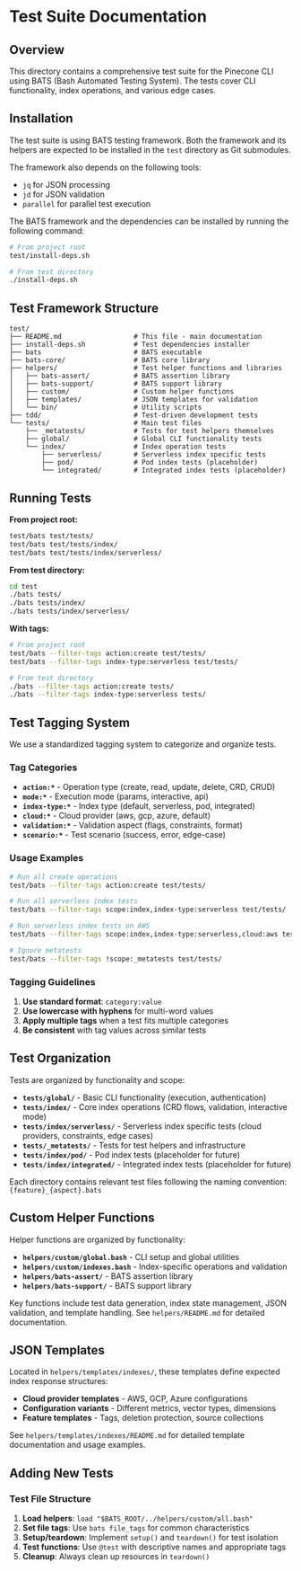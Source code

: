 # Test Suite Documentation

## Overview

This directory contains a comprehensive test suite for the Pinecone CLI using BATS (Bash Automated Testing System). The tests cover CLI functionality, index operations, and various edge cases.

## Installation

The test suite is using BATS testing framework. Both the framework and its helpers
are expected to be installed in the `test` directory as Git submodules.

The framework also depends on the following tools:

- `jq` for JSON processing
- `jd` for JSON validation
- `parallel` for parallel test execution

The BATS framework and the dependencies can be installed by running the following command:

```bash
# From project root
test/install-deps.sh

# From test directory
./install-deps.sh
```

## Test Framework Structure

```
test/
├── README.md                  # This file - main documentation
├── install-deps.sh            # Test dependencies installer
├── bats                       # BATS executable
├── bats-core/                 # BATS core library
├── helpers/                   # Test helper functions and libraries
│   ├── bats-assert/           # BATS assertion library
│   ├── bats-support/          # BATS support library
│   ├── custom/                # Custom helper functions
│   ├── templates/             # JSON templates for validation
│   └── bin/                   # Utility scripts
├── tdd/                       # Test-driven development tests
└── tests/                     # Main test files
    ├── _metatests/            # Tests for test helpers themselves
    ├── global/                # Global CLI functionality tests
    └── index/                 # Index operation tests
        ├── serverless/        # Serverless index specific tests
        ├── pod/               # Pod index tests (placeholder)
        └── integrated/        # Integrated index tests (placeholder)
```

## Running Tests

**From project root:**

```bash
test/bats test/tests/
test/bats test/tests/index/
test/bats test/tests/index/serverless/
```

**From test directory:**

```bash
cd test
./bats tests/
./bats tests/index/
./bats tests/index/serverless/
```

**With tags:**

```bash
# From project root
test/bats --filter-tags action:create test/tests/
test/bats --filter-tags index-type:serverless test/tests/

# From test directory
./bats --filter-tags action:create tests/
./bats --filter-tags index-type:serverless tests/
```

## Test Tagging System

We use a standardized tagging system to categorize and organize tests.

### Tag Categories

- **`action:*`** - Operation type (create, read, update, delete, CRD, CRUD)
- **`mode:*`** - Execution mode (params, interactive, api)
- **`index-type:*`** - Index type (default, serverless, pod, integrated)
- **`cloud:*`** - Cloud provider (aws, gcp, azure, default)
- **`validation:*`** - Validation aspect (flags, constraints, format)
- **`scenario:*`** - Test scenario (success, error, edge-case)

### Usage Examples

```bash
# Run all create operations
test/bats --filter-tags action:create test/tests/

# Run all serverless index tests
test/bats --filter-tags scope:index,index-type:serverless test/tests/

# Run serverless index tests on AWS
test/bats --filter-tags scope:index,index-type:serverless,cloud:aws test/tests/

# Ignore metatests
test/bats --filter-tags !scope:_metatests test/tests/

```

### Tagging Guidelines

1. **Use standard format**: `category:value`
2. **Use lowercase with hyphens** for multi-word values
3. **Apply multiple tags** when a test fits multiple categories
4. **Be consistent** with tag values across similar tests

## Test Organization

Tests are organized by functionality and scope:

- **`tests/global/`** - Basic CLI functionality (execution, authentication)
- **`tests/index/`** - Core index operations (CRD flows, validation, interactive mode)
- **`tests/index/serverless/`** - Serverless index specific tests (cloud providers, constraints, edge cases)
- **`tests/_metatests/`** - Tests for test helpers and infrastructure
- **`tests/index/pod/`** - Pod index tests (placeholder for future)
- **`tests/index/integrated/`** - Integrated index tests (placeholder for future)

Each directory contains relevant test files following the naming convention: `{feature}_{aspect}.bats`

## Custom Helper Functions

Helper functions are organized by functionality:

- **`helpers/custom/global.bash`** - CLI setup and global utilities
- **`helpers/custom/indexes.bash`** - Index-specific operations and validation
- **`helpers/bats-assert/`** - BATS assertion library
- **`helpers/bats-support/`** - BATS support library

Key functions include test data generation, index state management, JSON validation, and template handling. See `helpers/README.md` for detailed documentation.

## JSON Templates

Located in `helpers/templates/indexes/`, these templates define expected index response structures:

- **Cloud provider templates** - AWS, GCP, Azure configurations
- **Configuration variants** - Different metrics, vector types, dimensions
- **Feature templates** - Tags, deletion protection, source collections

See `helpers/templates/indexes/README.md` for detailed template documentation and usage examples.

## Adding New Tests

### Test File Structure

1. **Load helpers**: `load "$BATS_ROOT/../helpers/custom/all.bash"`
2. **Set file tags**: Use `bats file_tags` for common characteristics
3. **Setup/teardown**: Implement `setup()` and `teardown()` for test isolation
4. **Test functions**: Use `@test` with descriptive names and appropriate tags
5. **Cleanup**: Always clean up resources in `teardown()`

